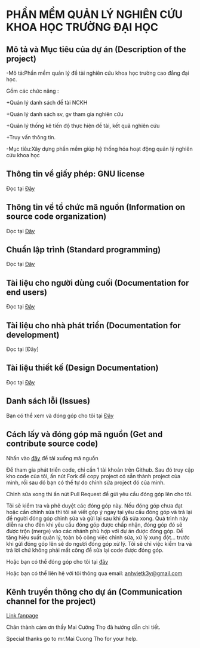 # PHẦN MỀM QUẢN LÝ NGHIÊN CỨU KHOA HỌC TRƯỜNG ĐẠI HỌC

## Mô tả và Mục tiêu của dự án (Description of the project)

-Mô tả:Phần mềm quản lý đề tài nghiên cứu khoa học trường cao đẳng đại học.

Gồm các chức năng :

+Quản lý danh sách đề tài NCKH

+Quản lý danh sách sv, gv tham gia nghiên cứu

+Quản lý thống kê tiến độ thực hiện đề tài, kết quả nghiên cứu

+Truy vấn thông tin.

-Mục tiêu:Xây dựng phần mềm giúp hệ thống hóa hoạt động quản  lý nghiên cứu khoa học

## Thông tin về giấy phép: GNU license

Đọc tại [Đây](https://github.com/anhviettran2503/QLDT/blob/master/LICENSE)

## Thông tin về tổ chức mã nguồn (Information on source code organization)

Đọc tại [Đây](https://github.com/anhviettran2503/QLDT/blob/master/Information%20on%20source%20code%20organization.md)

## Chuẩn lập trình (Standard programming)

Đọc tại [Đây](https://github.com/anhviettran2503/QLDT/blob/master/Standard%20programming.md)

## Tài liệu cho người dùng cuối (Documentation for end users)

Đọc tại [Đây](https://github.com/anhviettran2503/QLDT/blob/master/Documentation%20for%20end%20users.md)

## Tài liệu cho nhà phát triển (Documentation for development)

Đọc tại [Đây]

## Tài liệu thiết kế (Design Documentation)

Đọc tại [Đây](https://github.com/anhviettran2503/QLDT/blob/master/Design%20document.md)

## Danh sách lỗi (Issues)

Bạn có thể xem và đóng góp cho tôi tại [Đây](https://github.com/anhviettran2503/QLDT/issues)

## Cách lấy và đóng góp mã nguồn (Get and contribute source code)

Nhấn vào [đây](https://github.com/anhviettran2503/QLDT.git) để tải xuống mã nguồn

Để tham gia phát triển code, chỉ cần 1 tài khoản trên Github. Sau đó truy cập kho code của tôi, ấn nút Fork để copy project có sẵn thành project của mình, rồi sau đó bạn có thể tự do chỉnh sửa project đó của mình.

Chỉnh sửa xong thì ấn nút Pull Request để gửi yêu cầu đóng góp lên cho tôi.

Tôi sẽ kiểm tra và phê duyệt các đóng góp này. Nếu đóng góp chưa đạt hoặc cần chỉnh sửa thì tôi sẽ viết góp ý ngay tại yêu cầu đóng góp và trả lại để người đóng góp chỉnh sửa và gửi lại sau khi đã sửa xong. Quá trình này diễn ra cho đến khi yêu cầu đóng góp được chấp nhận, đóng góp đó sẽ được trộn (merge) vào các nhánh phù hợp với dự án được đóng góp.
Để tăng hiệu suất quản lý, toàn bộ công việc chỉnh sửa, xử lý xung đột... trước khi gửi đóng góp lên sẽ do người đóng góp xử lý. Tôi sẽ chỉ việc kiểm tra và trả lời chứ không phải mất công để sửa lại code được đóng góp.

Hoặc bạn có thể đóng góp cho tôi tại [đây](https://github.com/anhviettran2503/QLDT/issues)

Hoặc bạn có thể liên hệ với tôi thông qua email: anhvietk3y@gmail.com

## Kênh truyền thông cho dự án (Communication channel for the project)

[Link fanpage](https://www.facebook.com/Ph%E1%BA%A7n-m%E1%BB%81m-qu%E1%BA%A3n-l%C3%BD-NCKH-1939284963027864/)

Chân thành cảm ơn thầy Mai Cường Thọ đã hướng dẫn chi tiết.

Special thanks go to mr.Mai Cuong Tho for your help.


